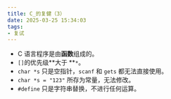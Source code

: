 ```yaml
---
title: C_的复健（3）
date: 2025-03-25 15:34:03
tags:
- 复试
---
```

- C 语言程序是由**函数**组成的。
- `[]`的优先级**大于 **`*`。
- `char *s` 只是空指针，`scanf` 和 `gets` 都无法直接使用。
- `char *s = "123"` 所存为常量，无法修改。
- `#define` 只是字符串替换，不进行任何运算。 
